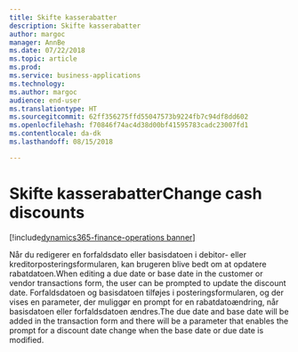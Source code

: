 ```yaml
---
title: Skifte kasserabatter
description: Skifte kasserabatter
author: margoc
manager: AnnBe
ms.date: 07/22/2018
ms.topic: article
ms.prod: 
ms.service: business-applications
ms.technology: 
ms.author: margoc
audience: end-user
ms.translationtype: HT
ms.sourcegitcommit: 62ff356275ffd55047573b9224fb7c94df8dd602
ms.openlocfilehash: f70846f74ac4d38d00bf41595783cadc23007fd1
ms.contentlocale: da-dk
ms.lasthandoff: 08/15/2018

---
```

#  <a name="change-cash-discounts"></a><span data-ttu-id="54afb-103">Skifte kasserabatter</span><span class="sxs-lookup"><span data-stu-id="54afb-103">Change cash discounts</span></span>

[!include[dynamics365-finance-operations banner](../includes/dynamics365-finance-operations.md)]



<span data-ttu-id="54afb-104">Når du redigerer en forfaldsdato eller basisdatoen i debitor- eller kreditorposteringsformularen, kan brugeren blive bedt om at opdatere rabatdatoen.</span><span class="sxs-lookup"><span data-stu-id="54afb-104">When editing a due date or base date in the customer or vendor transactions form, the user can be prompted to update the discount date.</span></span> <span data-ttu-id="54afb-105">Forfaldsdatoen og basisdatoen tilføjes i posteringsformularen, og der vises en parameter, der muliggør en prompt for en rabatdatoændring, når basisdatoen eller forfaldsdatoen ændres.</span><span class="sxs-lookup"><span data-stu-id="54afb-105">The due date and base date will be added in the transaction form and there will be a parameter that enables the prompt for a discount date change when the base date or due date is modified.</span></span>
